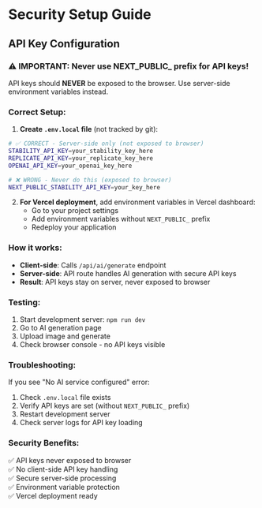 # Security Setup Guide

## API Key Configuration

### ⚠️ IMPORTANT: Never use NEXT_PUBLIC_ prefix for API keys!

API keys should **NEVER** be exposed to the browser. Use server-side environment variables instead.

### Correct Setup:

1. **Create `.env.local` file** (not tracked by git):
```bash
# ✅ CORRECT - Server-side only (not exposed to browser)
STABILITY_API_KEY=your_stability_key_here
REPLICATE_API_KEY=your_replicate_key_here
OPENAI_API_KEY=your_openai_key_here

# ❌ WRONG - Never do this (exposed to browser)
NEXT_PUBLIC_STABILITY_API_KEY=your_key_here
```

2. **For Vercel deployment**, add environment variables in Vercel dashboard:
   - Go to your project settings
   - Add environment variables without `NEXT_PUBLIC_` prefix
   - Redeploy your application

### How it works:

- **Client-side**: Calls `/api/ai/generate` endpoint
- **Server-side**: API route handles AI generation with secure API keys
- **Result**: API keys stay on server, never exposed to browser

### Testing:

1. Start development server: `npm run dev`
2. Go to AI generation page
3. Upload image and generate
4. Check browser console - no API keys visible

### Troubleshooting:

If you see "No AI service configured" error:
1. Check `.env.local` file exists
2. Verify API keys are set (without `NEXT_PUBLIC_` prefix)
3. Restart development server
4. Check server logs for API key loading

### Security Benefits:

✅ API keys never exposed to browser  
✅ No client-side API key handling  
✅ Secure server-side processing  
✅ Environment variable protection  
✅ Vercel deployment ready

